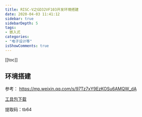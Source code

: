 ```yaml
---
title: RISC-V之GD32VF103开发环境搭建
date: 2020-04-03 11:41:12
sidebar: true
sidebarDepth: 5
tags: 
- 嵌入式
categories:
- "电子设计等"
isShowComments: true
---
```


[[toc]]


## 环境搭建

参考：
https://mp.weixin.qq.com/s/97Tz7xY9EzKOSu6AMQW_dA

[工具包下载](https://pan.baidu.com/s/1Qiuz5IHn7NTL9yBP4gjd0Q)

提取码：tb64 
